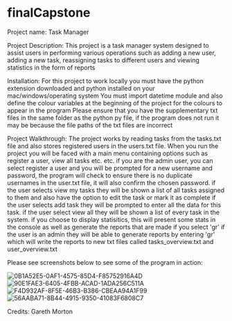 # finalCapstone
Project name:
Task Manager

Project Description:
This project is a task manager system designed to assist users in performing various operations such as adding a new user, adding a new task, reassigning tasks to different users and viewing statistics in the form of reports

Installation:
For this project to work locally you must have the python extension downloaded and python installed on your mac/windows/operating system
You must import datetime module and also define the colour variables at the beginning of the project for the colours to appear in the program
Please ensure that you have the supplementary txt files in the same folder as the python py file, if the program does not run it may be because the file paths of the txt files are incorrect

Project Walkthrough:
The project works by reading tasks from the tasks.txt file and also stores registered users in the users.txt file.
When you run the project you will be faced with a main menu containing options such as register a user, view all tasks etc. etc.
if you are the admin user, you can select register a user and you will be prompted for a new username and password, the program will check to ensure there is no duplicate usernames in the user.txt file, it will also confirm the chosen password.
if the user selects view my tasks they will be shown a list of all tasks assigned to them and also have the option to edit the task or mark it as complete
if the user selects add task they will be prompted to enter all the data for this task.
if the user select view all they will be shown a list of every task in the system.
if you choose to display statisitics, this will present some stats in the console as well as generate the reports that are made if you select 'gr'
if the user is an admin they will be able to generate reports by entering 'gr' which will write the reports to new txt files called tasks_overview.txt and user_overview.txt

Please see screenshots below to see some of the program in action:

![0B1A52E5-0AF1-4575-85D4-F85752916A4D](https://user-images.githubusercontent.com/124776767/217526591-ed5222c7-20ca-4327-b37a-2b7a9bc0e2eb.jpeg)
![90E1FAE3-6405-4FBB-ACAD-1ADA256C511A](https://user-images.githubusercontent.com/124776767/217528070-5efd3f09-e777-4dfb-b257-1f5bf2f8a520.jpeg)
![F4D932AF-8F5E-46B3-B386-CBEAA94A1F99](https://user-images.githubusercontent.com/124776767/217528089-4ba9102b-7a21-4d37-8b53-4f934effeede.jpeg)
![56AABA71-8B44-4915-9350-41083F6808C7](https://user-images.githubusercontent.com/124776767/217528100-7433d0a9-0e75-4927-a595-7d8a7042f48e.jpeg)

Credits:
Gareth Morton

